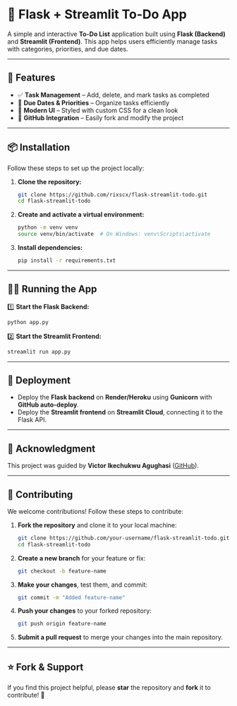 # 📌 Flask + Streamlit To-Do App

A simple and interactive **To-Do List** application built using **Flask (Backend)** and **Streamlit (Frontend)**. This app helps users efficiently manage tasks with categories, priorities, and due dates.

---

## 🚀 Features

- ✅ **Task Management** – Add, delete, and mark tasks as completed
- 📅 **Due Dates & Priorities** – Organize tasks efficiently
- 🎨 **Modern UI** – Styled with custom CSS for a clean look
- 🔗 **GitHub Integration** – Easily fork and modify the project

---

## 📦 Installation

Follow these steps to set up the project locally:

1. **Clone the repository:**

   ```sh
   git clone https://github.com/rixscx/flask-streamlit-todo.git
   cd flask-streamlit-todo
   ```

2. **Create and activate a virtual environment:**

   ```sh
   python -m venv venv
   source venv/bin/activate  # On Windows: venv\Scripts\activate
   ```

3. **Install dependencies:**

   ```sh
   pip install -r requirements.txt
   ```

---

## 🏃‍♂️ Running the App

1️⃣ **Start the Flask Backend:**

```sh
python app.py
```

2️⃣ **Start the Streamlit Frontend:**

```sh
streamlit run app.py
```

---

## 🔧 Deployment

- Deploy the **Flask backend** on **Render/Heroku** using **Gunicorn** with **GitHub auto-deploy**.
- Deploy the **Streamlit frontend** on **Streamlit Cloud**, connecting it to the Flask API.

---

## 🙌 Acknowledgment

This project was guided by **Victor Ikechukwu Agughasi** ([GitHub](https://github.com/Victor-Ikechukwu)).

---

## 🤝 Contributing

We welcome contributions! Follow these steps to contribute:

1. **Fork the repository** and clone it to your local machine:
   ```sh
   git clone https://github.com/your-username/flask-streamlit-todo.git
   cd flask-streamlit-todo
   ```
2. **Create a new branch** for your feature or fix:
   ```sh
   git checkout -b feature-name
   ```
3. **Make your changes**, test them, and commit:
   ```sh
   git commit -m "Added feature-name"
   ```
4. **Push your changes** to your forked repository:
   ```sh
   git push origin feature-name
   ```
5. **Submit a pull request** to merge your changes into the main repository.

---

## ⭐ Fork & Support

If you find this project helpful, please **star** the repository and **fork** it to contribute! 🚀

